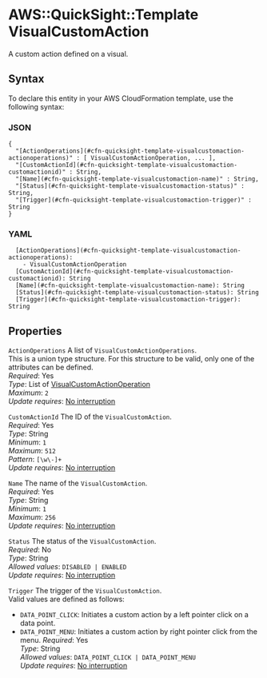 # AWS::QuickSight::Template VisualCustomAction<a name="aws-properties-quicksight-template-visualcustomaction"></a>

A custom action defined on a visual\.

## Syntax<a name="aws-properties-quicksight-template-visualcustomaction-syntax"></a>

To declare this entity in your AWS CloudFormation template, use the following syntax:

### JSON<a name="aws-properties-quicksight-template-visualcustomaction-syntax.json"></a>

```
{
  "[ActionOperations](#cfn-quicksight-template-visualcustomaction-actionoperations)" : [ VisualCustomActionOperation, ... ],
  "[CustomActionId](#cfn-quicksight-template-visualcustomaction-customactionid)" : String,
  "[Name](#cfn-quicksight-template-visualcustomaction-name)" : String,
  "[Status](#cfn-quicksight-template-visualcustomaction-status)" : String,
  "[Trigger](#cfn-quicksight-template-visualcustomaction-trigger)" : String
}
```

### YAML<a name="aws-properties-quicksight-template-visualcustomaction-syntax.yaml"></a>

```
  [ActionOperations](#cfn-quicksight-template-visualcustomaction-actionoperations):
    - VisualCustomActionOperation
  [CustomActionId](#cfn-quicksight-template-visualcustomaction-customactionid): String
  [Name](#cfn-quicksight-template-visualcustomaction-name): String
  [Status](#cfn-quicksight-template-visualcustomaction-status): String
  [Trigger](#cfn-quicksight-template-visualcustomaction-trigger): String
```

## Properties<a name="aws-properties-quicksight-template-visualcustomaction-properties"></a>

`ActionOperations` <a name="cfn-quicksight-template-visualcustomaction-actionoperations"></a>
A list of `VisualCustomActionOperations`\.  
This is a union type structure\. For this structure to be valid, only one of the attributes can be defined\.  
_Required_: Yes  
_Type_: List of [VisualCustomActionOperation](aws-properties-quicksight-template-visualcustomactionoperation.md)  
_Maximum_: `2`  
_Update requires_: [No interruption](https://docs.aws.amazon.com/AWSCloudFormation/latest/UserGuide/using-cfn-updating-stacks-update-behaviors.html#update-no-interrupt)

`CustomActionId` <a name="cfn-quicksight-template-visualcustomaction-customactionid"></a>
The ID of the `VisualCustomAction`\.  
_Required_: Yes  
_Type_: String  
_Minimum_: `1`  
_Maximum_: `512`  
_Pattern_: `[\w\-]+`  
_Update requires_: [No interruption](https://docs.aws.amazon.com/AWSCloudFormation/latest/UserGuide/using-cfn-updating-stacks-update-behaviors.html#update-no-interrupt)

`Name` <a name="cfn-quicksight-template-visualcustomaction-name"></a>
The name of the `VisualCustomAction`\.  
_Required_: Yes  
_Type_: String  
_Minimum_: `1`  
_Maximum_: `256`  
_Update requires_: [No interruption](https://docs.aws.amazon.com/AWSCloudFormation/latest/UserGuide/using-cfn-updating-stacks-update-behaviors.html#update-no-interrupt)

`Status` <a name="cfn-quicksight-template-visualcustomaction-status"></a>
The status of the `VisualCustomAction`\.  
_Required_: No  
_Type_: String  
_Allowed values_: `DISABLED | ENABLED`  
_Update requires_: [No interruption](https://docs.aws.amazon.com/AWSCloudFormation/latest/UserGuide/using-cfn-updating-stacks-update-behaviors.html#update-no-interrupt)

`Trigger` <a name="cfn-quicksight-template-visualcustomaction-trigger"></a>
The trigger of the `VisualCustomAction`\.  
Valid values are defined as follows:

- `DATA_POINT_CLICK`: Initiates a custom action by a left pointer click on a data point\.
- `DATA_POINT_MENU`: Initiates a custom action by right pointer click from the menu\.
  _Required_: Yes  
  _Type_: String  
  _Allowed values_: `DATA_POINT_CLICK | DATA_POINT_MENU`  
  _Update requires_: [No interruption](https://docs.aws.amazon.com/AWSCloudFormation/latest/UserGuide/using-cfn-updating-stacks-update-behaviors.html#update-no-interrupt)
